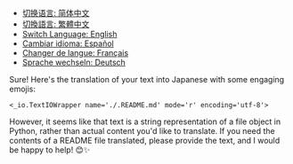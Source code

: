 - [切换语言: 简体中文](/README.md)
- [切換語言: 繁體中文](/README/README_繁体中文.md)
- [Switch Language: English](/README/README_English.md)
- [Cambiar idioma: Español](/README/README_Español.md)
- [Changer de langue: Français](/README/README_Français.md)
- [Sprache wechseln: Deutsch](/README/README_Deutsch.md)

Sure! Here's the translation of your text into Japanese with some engaging emojis:

```
<_io.TextIOWrapper name='./.README.md' mode='r' encoding='utf-8'> 
```

However, it seems like that text is a string representation of a file object in Python, rather than actual content you'd like to translate. If you need the contents of a README file translated, please provide the text, and I would be happy to help! 😊✨
